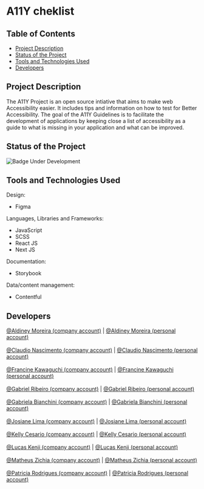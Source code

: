 # A11Y cheklist

## Table of Contents 

  * [Project Description](#project-description)
  * [Status of the Project](#status-of-the-project)
  * [Tools and Technologies Used](#tools-and-technologies-used)
  * [Developers](#developers)

## Project Description
<p>The A11Y Project is an open source intiative that aims to make web Accessibility easier. It includes tips and information on how to test for Better Accessibility.
The goal of the A11Y Guidelines is to facilitate the development of applications by keeping close a list of accessibility as a guide to what is missing in your application and what can be improved.</p>

## Status of the Project
![Badge Under Development](http://img.shields.io/static/v1?label=STATUS&message=UNDER%20DEVELOPMENT&color=GREEN&style=for-the-badge)

## Tools and Technologies Used

Design: 
- Figma <br />

Languages, Libraries and Frameworks:
- JavaScript
- SCSS
- React JS
- Next JS

Documentation: 
- Storybook <br />

Data/content management:
- Contentful <br />

## Developers

[@Aldiney Moreira (company account)](https://github.com/aldiney-moreira_valtech) | [@Aldiney Moreira (personal account)](https://github.com/aldiney-moreira) <br />  
[@Claudio Nascimento (company account)](https://github.com/claudio-nascimento_valtech) | [@Claudio Nascimento (personal account)](https://github.com/claudioid1987) <br />  
[@Francine Kawaguchi (company account)](https://github.com/francine-kawaguchi_valtech) | [@Francine Kawaguchi (personal account)](https://github.com/francineakemi) <br />  
[@Gabriel Ribeiro (company account)](https://github.com/gabriel-ribeiro_valtech) | [@Gabriel Ribeiro (personal account)](https://github.com/Stealty) <br />  
[@Gabriela Bianchini (company account)](https://github.com/gabriela-bianchini_valtech) | [@Gabriela Bianchini (personal account)](https://github.com/Gabianchini) <br />  
[@Josiane Lima (company account)](https://github.com/josiane-lima_valtech) | [@Josiane Lima (personal account)](https://github.com/xossiane) <br />  
[@Kelly Cesario (company account)](https://github.com/kelly-cesario_valtech) | [@Kelly Cesario (personal account)](https://github.com/kellycesario) <br />  
[@Lucas Kenji (company account)](https://github.com/lucas-kenji_valtech) | [@Lucas Kenji (personal account)](https://github.com/KenjiWorkES) <br />  
[@Matheus Zichia (company account)](https://github.com/matheus-zichia_valtech) | [@Matheus Zichia (personal account)](https://github.com/matheuszichia) <br />  
[@Patricia Rodrigues (company account)](https://github.com/patricia-rodrigues_valtech) | [@Patricia Rodrigues (personal account)](https://github.com/patiregina89) <br />  
